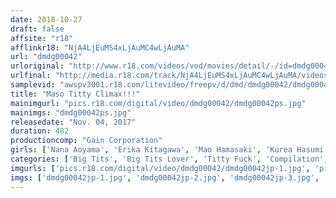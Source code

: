 ```yaml
---
date: 2018-10-27
draft: false
affsite: "r18"
afflinkr18: "NjA4LjEuMS4xLjAuMC4wLjAuMA"
url: "dmdg00042"
urloriginal: "http://www.r18.com/videos/vod/movies/detail/-/id=dmdg00042"
urlfinal: "http://media.r18.com/track/NjA4LjEuMS4xLjAuMC4wLjAuMA/videos/vod/movies/detail/-/id=dmdg00042"
samplevid: "awspv3001.r18.com/litevideo/freepv/d/dmd/dmdg00042/dmdg00042_dmb_w.mp4"
title: "Maso Titty Climax!!!"
mainimgurl: "pics.r18.com/digital/video/dmdg00042/dmdg00042ps.jpg"
mainimgs: "dmdg00042ps.jpg"
releasedate: "Nov. 04, 2017"
duration: 482
productioncomp: "Gain Corporation"
girls: ['Nana Aoyama', 'Erika Kitagawa', 'Mao Hamasaki', 'Kurea Hasumi', 'Aimi Yoshikawa', 'Ayumi Shinoda', 'Kaho Shibuya', 'Sara Saijo', 'Nozomi Mikimoto', 'Miyu Saito']
categories: ['Big Tits', 'Big Tits Lover', 'Titty Fuck', 'Compilation', 'Over 4 Hours', 'Hi-Def']
imgurls: ['pics.r18.com/digital/video/dmdg00042/dmdg00042jp-1.jpg', 'pics.r18.com/digital/video/dmdg00042/dmdg00042jp-2.jpg', 'pics.r18.com/digital/video/dmdg00042/dmdg00042jp-3.jpg', 'pics.r18.com/digital/video/dmdg00042/dmdg00042jp-4.jpg', 'pics.r18.com/digital/video/dmdg00042/dmdg00042jp-5.jpg', 'pics.r18.com/digital/video/dmdg00042/dmdg00042jp-6.jpg', 'pics.r18.com/digital/video/dmdg00042/dmdg00042jp-7.jpg', 'pics.r18.com/digital/video/dmdg00042/dmdg00042jp-8.jpg', 'pics.r18.com/digital/video/dmdg00042/dmdg00042jp-9.jpg', 'pics.r18.com/digital/video/dmdg00042/dmdg00042jp-10.jpg', 'pics.r18.com/digital/video/dmdg00042/dmdg00042jp-11.jpg', 'pics.r18.com/digital/video/dmdg00042/dmdg00042jp-12.jpg', 'pics.r18.com/digital/video/dmdg00042/dmdg00042jp-13.jpg', 'pics.r18.com/digital/video/dmdg00042/dmdg00042jp-14.jpg', 'pics.r18.com/digital/video/dmdg00042/dmdg00042jp-15.jpg', 'pics.r18.com/digital/video/dmdg00042/dmdg00042jp-16.jpg', 'pics.r18.com/digital/video/dmdg00042/dmdg00042jp-17.jpg', 'pics.r18.com/digital/video/dmdg00042/dmdg00042jp-18.jpg', 'pics.r18.com/digital/video/dmdg00042/dmdg00042jp-19.jpg', 'pics.r18.com/digital/video/dmdg00042/dmdg00042jp-20.jpg']
imgs: ['dmdg00042jp-1.jpg', 'dmdg00042jp-2.jpg', 'dmdg00042jp-3.jpg', 'dmdg00042jp-4.jpg', 'dmdg00042jp-5.jpg', 'dmdg00042jp-6.jpg', 'dmdg00042jp-7.jpg', 'dmdg00042jp-8.jpg', 'dmdg00042jp-9.jpg', 'dmdg00042jp-10.jpg', 'dmdg00042jp-11.jpg', 'dmdg00042jp-12.jpg', 'dmdg00042jp-13.jpg', 'dmdg00042jp-14.jpg', 'dmdg00042jp-15.jpg', 'dmdg00042jp-16.jpg', 'dmdg00042jp-17.jpg', 'dmdg00042jp-18.jpg', 'dmdg00042jp-19.jpg', 'dmdg00042jp-20.jpg']
---
```

